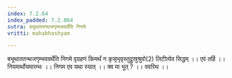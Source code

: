 ```yaml
---
index: 7.2.64
index_padded: 7.2.064
sutra: बभूथाततन्थजगृम्भववर्थेति निगमे
vritti: mahabhashyam

---
```

 बभूथाततन्थजगृम्भववर्थेति निगमे वृग्रहणं किमर्थं न कृसृभृवृस्तुद्रुस्रुश्रुवो(2) लिटीत्येव सिद्धम् ।। एवं तर्हि ।। नियमार्थोयमारम्भः ।। निगम एव यथा स्यात् ।। क्व मा भूत् ? ।। ववरिथ ।। 